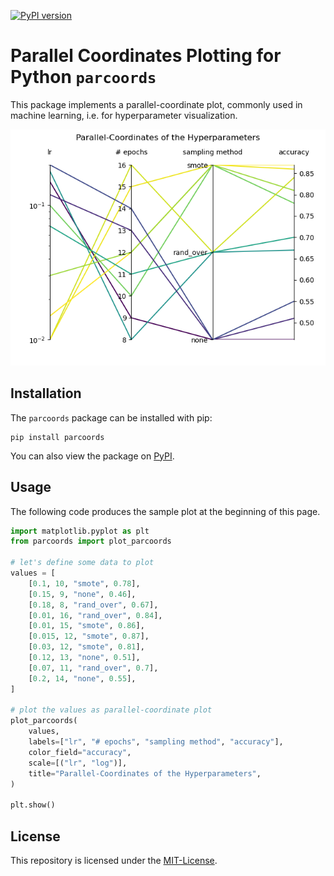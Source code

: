 [![PyPI version](https://badge.fury.io/py/parcoords.svg)](https://pypi.org/project/parcoords/)

# Parallel Coordinates Plotting for Python `parcoords`

This package implements a parallel-coordinate plot, commonly used in machine learning, i.e. for hyperparameter visualization.

<p align="center">
  <img alt="Example parallel-coordinate plot" src="https://raw.githubusercontent.com/VoigtPeter/parcoords/main/img/example_plot.png">
</p>

## Installation
The `parcoords` package can be installed with pip:
```
pip install parcoords
```
You can also view the package on [PyPI](https://pypi.org/project/parcoords/).

## Usage
The following code produces the sample plot at the beginning of this page.
```python
import matplotlib.pyplot as plt
from parcoords import plot_parcoords

# let's define some data to plot
values = [
    [0.1, 10, "smote", 0.78],
    [0.15, 9, "none", 0.46],
    [0.18, 8, "rand_over", 0.67],
    [0.01, 16, "rand_over", 0.84],
    [0.01, 15, "smote", 0.86],
    [0.015, 12, "smote", 0.87],
    [0.03, 12, "smote", 0.81],
    [0.12, 13, "none", 0.51],
    [0.07, 11, "rand_over", 0.7],
    [0.2, 14, "none", 0.55],
]

# plot the values as parallel-coordinate plot
plot_parcoords(
    values,
    labels=["lr", "# epochs", "sampling method", "accuracy"],
    color_field="accuracy",
    scale=[("lr", "log")],
    title="Parallel-Coordinates of the Hyperparameters",
)

plt.show()
```

## License
This repository is licensed under the [MIT-License](https://github.com/VoigtPeter/parcoords/blob/main/LICENSE.txt).
